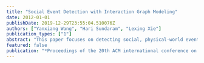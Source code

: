 ```yaml
---
title: "Social Event Detection with Interaction Graph Modeling"
date: 2012-01-01
publishDate: 2019-12-29T23:55:04.510076Z
authors: ["Yanxiang Wang", "Hari Sundaram", "Lexing Xie"]
publication_types: ["1"]
abstract: "This paper focuses on detecting social, physical-world events from photos posted on social media sites. The problem is important: cheap media capture devices have significantly increased the number of photos shared on these sites. The main contribution of this paper is to incorporate online social interaction features in the detection of physical events. We believe that online social interaction reflect important signals among the participants on the \"social affinity\" of two photos, thereby helping event detection. We compute social affinity via a random-walk on a social interaction graph to determine similarity between two photos on the graph. We train a support vector machine classifier to combine the social affinity between photos and photo-centric metadata including time, location, tags and description. Incremental clustering is then used to group photos to event clusters. We have very good results on two large scale real-world datasets: Upcoming and MediaEval. We show an improvement between 0.06-0.10 in F1 on these datasets."
featured: false
publication: "*Proceedings of the 20th ACM international conference on Multimedia*"
---
```


